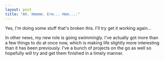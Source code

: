 ```yaml
---
layout: post
title: "Ah. Hmmmm. Erm... Hmm...."
---
```

Yes, I'm doing some stuff that's broken this. I'll try get it working again...

In other news, my new role is going swimmingly. I've actually got more than a
few things to do at once now, which is making life slightly more interesting
than it has been previously. I've a bunch of projects on the go as well so
hopefully will try and get them finished in a timely manner.

